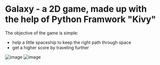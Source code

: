 # Galaxy - a 2D game, made up with the help of Python Framwork "Kivy"
The objective of the game is simple:
 - help a little spaceship to keep the right path through space
 - get a higher score by traveling further
 
![image](https://user-images.githubusercontent.com/66179607/156405335-f5ff9db3-8ac4-4634-a323-2bc5154a2330.png)
![image](https://user-images.githubusercontent.com/66179607/156405430-674191bf-75cc-45da-9314-2c2ef8c020b4.png)
